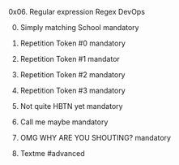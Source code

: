 0x06. Regular expression
Regex
DevOps

0. Simply matching School
mandatory

1. Repetition Token #0
mandatory

2. Repetition Token #1
mandator

3. Repetition Token #2
mandatory

4. Repetition Token #3
mandatory

5. Not quite HBTN yet
mandatory

6. Call me maybe
mandatory

7. OMG WHY ARE YOU SHOUTING?
mandatory

8. Textme
#advanced
